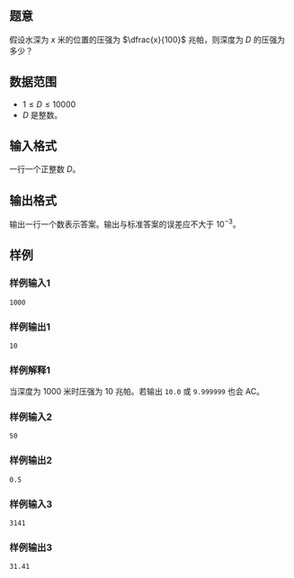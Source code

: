 ## 题意

假设水深为 $x$ 米的位置的压强为 $\dfrac{x}{100}$ 兆帕，则深度为 $D$ 的压强为多少？

## 数据范围

- $1 \le D \le 10000$
- $D$ 是整数。

## 输入格式

一行一个正整数 $D$。

## 输出格式

输出一行一个数表示答案。输出与标准答案的误差应不大于 $10^{-3}$。

## 样例

### 样例输入1

```input
1000
```

### 样例输出1

```output
10
```

### 样例解释1

当深度为 $1000$ 米时压强为 $10$ 兆帕。若输出 `10.0` 或 `9.999999` 也会 AC。

### 样例输入2

```input
50
```

### 样例输出2

```output
0.5
```

### 样例输入3

```input
3141
```

### 样例输出3

```output
31.41
```
